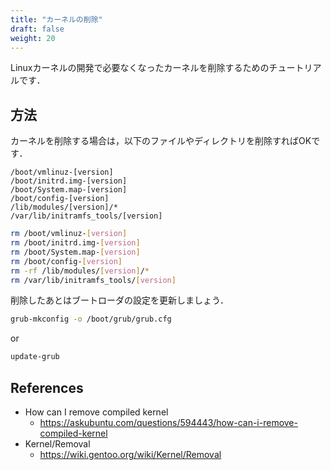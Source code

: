 ```yaml
---
title: "カーネルの削除"
draft: false
weight: 20
---
```

Linuxカーネルの開発で必要なくなったカーネルを削除するためのチュートリアルです．

## 方法

カーネルを削除する場合は，以下のファイルやディレクトリを削除すればOKです．

```text
/boot/vmlinuz-[version]
/boot/initrd.img-[version]
/boot/System.map-[version]
/boot/config-[version]
/lib/modules/[version]/*
/var/lib/initramfs_tools/[version]
```

```sh
rm /boot/vmlinuz-[version]
rm /boot/initrd.img-[version]
rm /boot/System.map-[version]
rm /boot/config-[version]
rm -rf /lib/modules/[version]/*
rm /var/lib/initramfs_tools/[version]
```

削除したあとはブートローダの設定を更新しましょう．

```sh
grub-mkconfig -o /boot/grub/grub.cfg
```

or

```sh
update-grub
```

## References

- How can I remove compiled kernel
  - https://askubuntu.com/questions/594443/how-can-i-remove-compiled-kernel
- Kernel/Removal
  - https://wiki.gentoo.org/wiki/Kernel/Removal
